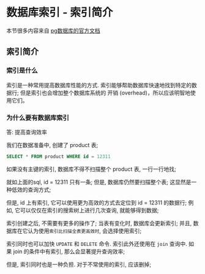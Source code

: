# 数据库索引 - 索引简介

本节很多内容来自 [pg数据库的官方文档](https://www.postgresql.org/files/documentation/pdf/13/postgresql-13-A4.pdf)

## 索引简介

### 索引是什么

索引是一种常用提高数据库性能的方式. 索引能够帮助数据库快速地找到特定的数据行;
但是索引也会增加整个数据库系统的 开销 (overhead)，所以应该明智地使用它们。
 
### 为什么要有数据库索引

答: 提高查询效率

我们在数据准备中, 创建了 product 表;

```sql
SELECT * FROM product WHERE id = 12311
```

如果没有主键的索引, 数据库不得不扫描整个 product 表, 一行一行地找;

就如上面的sql, id = 12311 只有一条; 
但是, 数据库仍然要扫描整个表; 这显然是一种低效的查询方式; 

但是, id 上有索引, 它可以使用更为高效的方式去定位到 id = 12311 的数据行;
例如, 它可以仅仅在索引的搜索树上进行几次查询, 就能够得到数据;

索引创建之后, 不需要有更多的操作了; 当表有变化时, 数据库会更新索引;
并且, 数据库在它认为使用`索引比扫描全表更高效时`, 会选择使用索引;

索引同时也可以加快 `UPDATE` 和 `DELETE` 命令.
索引此外还使用在 `join` 查询中. 如果 join 的条件中有索引, 那么会显著提升查询效率;

但是, 索引同时也是一种负担. 对于不常使用的索引, 应该删掉;

